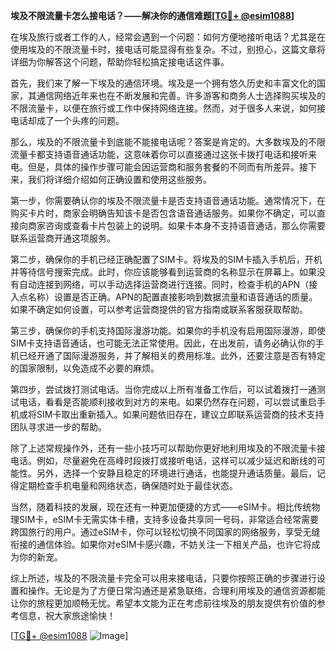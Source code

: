 **埃及不限流量卡怎么接电话？——解决你的通信难题[[TG💪+ @esim1088](https://t.me/s/esim1088)]**

在埃及旅行或者工作的人，经常会遇到一个问题：如何方便地接听电话？尤其是在使用埃及的不限流量卡时，接电话可能显得有些复杂。不过，别担心，这篇文章将详细为你解答这个问题，帮助你轻松搞定接电话这件事。

首先，我们来了解一下埃及的通信环境。埃及是一个拥有悠久历史和丰富文化的国家，其通信网络近年来也在不断发展和完善。许多游客和商务人士选择购买埃及的不限流量卡，以便在旅行或工作中保持网络连接。然而，对于很多人来说，如何接电话却成了一个头疼的问题。

那么，埃及的不限流量卡到底能不能接电话呢？答案是肯定的。大多数埃及的不限流量卡都支持语音通话功能，这意味着你可以直接通过这张卡拨打电话和接听来电。但是，具体的操作步骤可能会因运营商和服务套餐的不同而有所差异。接下来，我们将详细介绍如何正确设置和使用这些服务。

第一步，你需要确认你的埃及不限流量卡是否支持语音通话功能。通常情况下，在购买卡片时，商家会明确告知该卡是否包含语音通话服务。如果你不确定，可以直接向商家咨询或查看卡片包装上的说明。如果卡本身不支持语音通话，那么你需要联系运营商开通这项服务。

第二步，确保你的手机已经正确配置了SIM卡。将埃及的SIM卡插入手机后，开机并等待信号搜索完成。此时，你应该能够看到运营商的名称显示在屏幕上。如果没有自动连接到网络，可以手动选择运营商进行连接。同时，检查手机的APN（接入点名称）设置是否正确。APN的配置直接影响到数据流量和语音通话的质量。如果不确定如何设置，可以参考运营商提供的官方指南或联系客服获取帮助。

第三步，确保你的手机支持国际漫游功能。如果你的手机没有启用国际漫游，即使SIM卡支持语音通话，也可能无法正常使用。因此，在出发前，请务必确认你的手机已经开通了国际漫游服务，并了解相关的费用标准。此外，还要注意是否有特定的国家限制，以免造成不必要的麻烦。

第四步，尝试拨打测试电话。当你完成以上所有准备工作后，可以试着拨打一通测试电话，看看是否能顺利接收到对方的来电。如果仍然存在问题，可以尝试重启手机或将SIM卡取出重新插入。如果问题依旧存在，建议立即联系运营商的技术支持团队寻求进一步的帮助。

除了上述常规操作外，还有一些小技巧可以帮助你更好地利用埃及的不限流量卡接电话。例如，尽量避免在高峰时段拨打或接听电话，这样可以减少延迟和断线的可能性。另外，选择一个安静且稳定的环境进行通话，也能提升通话质量。最后，记得定期检查手机电量和网络状态，确保随时处于最佳状态。

当然，随着科技的发展，现在还有一种更加便捷的方式——eSIM卡。相比传统物理SIM卡，eSIM卡无需实体卡槽，支持多设备共享同一号码，非常适合经常需要跨国旅行的用户。通过eSIM卡，你可以轻松切换不同国家的网络服务，享受无缝衔接的通信体验。如果你对eSIM卡感兴趣，不妨关注一下相关产品，也许它将成为你的新宠。

综上所述，埃及的不限流量卡完全可以用来接电话，只要你按照正确的步骤进行设置和操作。无论是为了方便日常沟通还是紧急联络，合理利用埃及的通信资源都能让你的旅程更加顺畅无忧。希望本文能为正在考虑前往埃及的朋友提供有价值的参考信息，祝大家旅途愉快！

[[TG💪+ @esim1088](https://t.me/s/esim1088) ![Image](https://i.postimg.cc/4NQfJmqS/Snipaste-2025-05-13-00-14-12.png)]